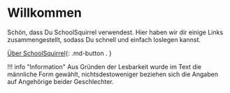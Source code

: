 # Willkommen

Schön, dass Du SchoolSquirrel verwendest. Hier haben wir dir einige Links zusammengestellt, sodass Du schnell und einfach loslegen kannst.

[Über SchoolSquirrel](about.md){: .md-button . }

!!! info "Information"
    Aus Gründen der Lesbarkeit wurde im Text die männliche Form gewählt, nichtsdestoweniger beziehen sich die Angaben auf Angehörige beider Geschlechter.
